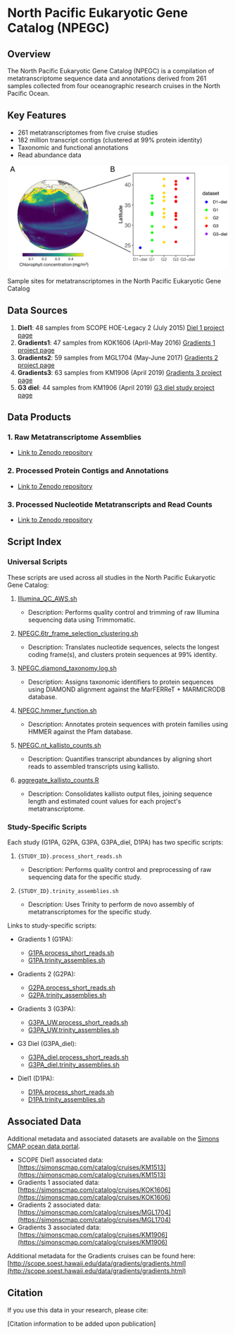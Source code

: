 # North Pacific Eukaryotic Gene Catalog (NPEGC)

## Overview

The North Pacific Eukaryotic Gene Catalog (NPEGC) is a compilation of metatranscriptome sequence data and annotations derived from 261 samples collected from four oceanographic research cruises in the North Pacific Ocean. 
## Key Features

- 261 metatranscriptomes from five cruise studies
- 182 million transcript contigs (clustered at 99% protein identity)
- Taxonomic and functional annotations
- Read abundance data


![NPEGC cruise tracks](https://github.com/armbrustlab/NPac_euk_gene_catalog/blob/main/images/fig1_cruise_tracks.png)

Sample sites for metatranscriptomes in the North Pacific Eukaryotic Gene Catalog

## Data Sources

1. **Diel1**: 48 samples from SCOPE HOE-Legacy 2 (July 2015) [Diel 1 project page](https://github.com/armbrustlab/NPac_euk_gene_catalog/blob/main/projects/Diel1/README.md)
2. **Gradients1**: 47 samples from KOK1606 (April-May 2016) [Gradients 1 project page](https://github.com/armbrustlab/NPac_euk_gene_catalog/blob/main/projects/G1PA/README.md)
3. **Gradients2**: 59 samples from MGL1704 (May-June 2017) [Gradients 2 project page](https://github.com/armbrustlab/NPac_euk_gene_catalog/blob/main/projects/G2PA/README.md)
4. **Gradients3**: 63 samples from KM1906 (April 2019) [Gradients 3 project page](https://github.com/armbrustlab/NPac_euk_gene_catalog/blob/main/projects/G3PA/README.md)
5. **G3 diel**: 44 samples from KM1906 (April 2019) [G3 diel study project page](https://github.com/armbrustlab/NPac_euk_gene_catalog/blob/main/projects/G3PA_diel/README.md)

## Data Products

### 1. Raw Metatranscriptome Assemblies
- [Link to Zenodo repository](https://zenodo.org/records/10699458)

### 2. Processed Protein Contigs and Annotations
- [Link to Zenodo repository](https://zenodo.org/records/10472590)

### 3. Processed Nucleotide Metatranscripts and Read Counts
- [Link to Zenodo repository](https://zenodo.org/records/10570449)

## Script Index

### Universal Scripts

These scripts are used across all studies in the North Pacific Eukaryotic Gene Catalog:

1. [Illumina_QC_AWS.sh](https://github.com/armbrustlab/NPac_euk_gene_catalog/blob/main/scripts/Illumina_QC_AWS.sh)
   - Description: Performs quality control and trimming of raw Illumina sequencing data using Trimmomatic.

2. [NPEGC.6tr_frame_selection_clustering.sh](https://github.com/armbrustlab/NPac_euk_gene_catalog/blob/main/scripts/aa_data/NPEGC.6tr_frame_selection_clustering.sh)
   - Description: Translates nucleotide sequences, selects the longest coding frame(s), and clusters protein sequences at 99% identity.

3. [NPEGC.diamond_taxonomy.log.sh](https://github.com/armbrustlab/NPac_euk_gene_catalog/blob/main/scripts/aa_data/NPEGC.diamond_taxonomy.log.sh)
   - Description: Assigns taxonomic identifiers to protein sequences using DIAMOND alignment against the MarFERReT + MARMICRODB database.

4. [NPEGC.hmmer_function.sh](https://github.com/armbrustlab/NPac_euk_gene_catalog/blob/main/scripts/aa_data/NPEGC.hmmer_function.sh)
   - Description: Annotates protein sequences with protein families using HMMER against the Pfam database.

5. [NPEGC.nt_kallisto_counts.sh](https://github.com/armbrustlab/NPac_euk_gene_catalog/blob/main/scripts/nt_data/NPEGC.nt_kallisto_counts.sh)
   - Description: Quantifies transcript abundances by aligning short reads to assembled transcripts using kallisto.

6. [aggregate_kallisto_counts.R](https://github.com/armbrustlab/NPac_euk_gene_catalog/blob/main/scripts/nt_data/aggregate_kallisto_counts.R)
   - Description: Consolidates kallisto output files, joining sequence length and estimated count values for each project's metatranscriptome.

### Study-Specific Scripts

Each study (G1PA, G2PA, G3PA, G3PA_diel, D1PA) has two specific scripts:

1. `{STUDY_ID}.process_short_reads.sh`
   - Description: Performs quality control and preprocessing of raw sequencing data for the specific study.

2. `{STUDY_ID}.trinity_assemblies.sh`
   - Description: Uses Trinity to perform de novo assembly of metatranscriptomes for the specific study.

Links to study-specific scripts:

- Gradients 1 (G1PA):
  - [G1PA.process_short_reads.sh](https://github.com/armbrustlab/NPac_euk_gene_catalog/blob/main/scripts/G1PA.process_short_reads.sh)
  - [G1PA.trinity_assemblies.sh](https://github.com/armbrustlab/NPac_euk_gene_catalog/blob/main/scripts/G1PA.trinity_assemblies.sh)

- Gradients 2 (G2PA):
  - [G2PA.process_short_reads.sh](https://github.com/armbrustlab/NPac_euk_gene_catalog/blob/main/scripts/G2PA.process_short_reads.sh)
  - [G2PA.trinity_assemblies.sh](https://github.com/armbrustlab/NPac_euk_gene_catalog/blob/main/scripts/G2PA.trinity_assemblies.sh)

- Gradients 3 (G3PA):
  - [G3PA_UW.process_short_reads.sh](https://github.com/armbrustlab/NPac_euk_gene_catalog/blob/main/scripts/G3PA_UW.process_short_reads.sh)
  - [G3PA_UW.trinity_assemblies.sh](https://github.com/armbrustlab/NPac_euk_gene_catalog/blob/main/scripts/G3PA_UW.trinity_assemblies.sh)

- G3 Diel (G3PA_diel):
  - [G3PA_diel.process_short_reads.sh](https://github.com/armbrustlab/NPac_euk_gene_catalog/blob/main/scripts/G3PA_diel.process_short_reads.sh)
  - [G3PA_diel.trinity_assemblies.sh](https://github.com/armbrustlab/NPac_euk_gene_catalog/blob/main/scripts/G3PA_diel.trinity_assemblies.sh)

- Diel1 (D1PA):
  - [D1PA.process_short_reads.sh](https://github.com/armbrustlab/NPac_euk_gene_catalog/blob/main/scripts/D1PA.process_short_reads.sh)
  - [D1PA.trinity_assemblies.sh](https://github.com/armbrustlab/NPac_euk_gene_catalog/blob/main/scripts/D1PA.trinity_assemblies.sh)

## Associated Data

Additional metadata and associated datasets are available on the [Simons CMAP ocean data portal](https://simonscmap.com/).

- SCOPE Diel1 associated data: [https://simonscmap.com/catalog/cruises/KM1513](https://simonscmap.com/catalog/cruises/KM1513)
- Gradients 1 associated data: [https://simonscmap.com/catalog/cruises/KOK1606](https://simonscmap.com/catalog/cruises/KOK1606)
- Gradients 2 associated data: [https://simonscmap.com/catalog/cruises/MGL1704](https://simonscmap.com/catalog/cruises/MGL1704)
- Gradients 3 associated data: [https://simonscmap.com/catalog/cruises/KM1906](https://simonscmap.com/catalog/cruises/KM1906)

Additional metadata for the Gradients cruises can be found here: [http://scope.soest.hawaii.edu/data/gradients/gradients.html](http://scope.soest.hawaii.edu/data/gradients/gradients.html)

## Citation

If you use this data in your research, please cite:

[Citation information to be added upon publication]
